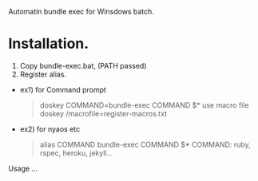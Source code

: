 Automatin bundle exec for Winsdows batch.

# Installation.

1. Copy bundle-exec.bat, (PATH passed)
1. Register alias.
  - ex1) for Command prompt
     > doskey COMMAND=bundle-exec COMMAND $*
     use macro file
     > doskey /macrofile=register-macros.txt
  - ex2) for nyaos etc
     > alias COMMAND bundle-exec COMMAND $*
     COMMAND: ruby, rspec, heroku, jekyll... 

Usage
...
